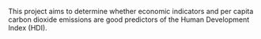 This project aims to determine whether economic indicators and per capita carbon dioxide emissions are good predictors of the Human Development Index (HDI).
